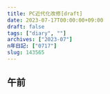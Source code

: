 ```yaml
---
title: PC近代化改修[draft]
date: 2023-07-17T00:00:00+09:00
draft: false
tags: ["diary", ""]
archives: ["2023-07"]
n年日記: ["0717"]
slug: 143565
---
```


## 午前
